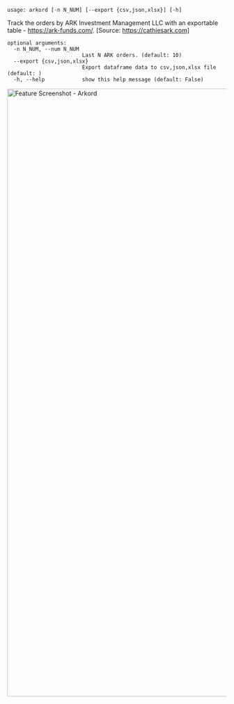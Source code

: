 ```
usage: arkord [-n N_NUM] [--export {csv,json,xlsx}] [-h]
```

Track the orders by ARK Investment Management LLC with an exportable table - https://ark-funds.com/. [Source: https://cathiesark.com]

```
optional arguments:
  -n N_NUM, --num N_NUM
                        Last N ARK orders. (default: 10)
  --export {csv,json,xlsx}
                        Export dataframe data to csv,json,xlsx file (default: )
  -h, --help            show this help message (default: False)
```
<img width="1398" alt="Feature Screenshot - Arkord" src="https://user-images.githubusercontent.com/85772166/140194017-83b5ee53-66e3-4fe4-92e2-b6e46184e7a3.png">
